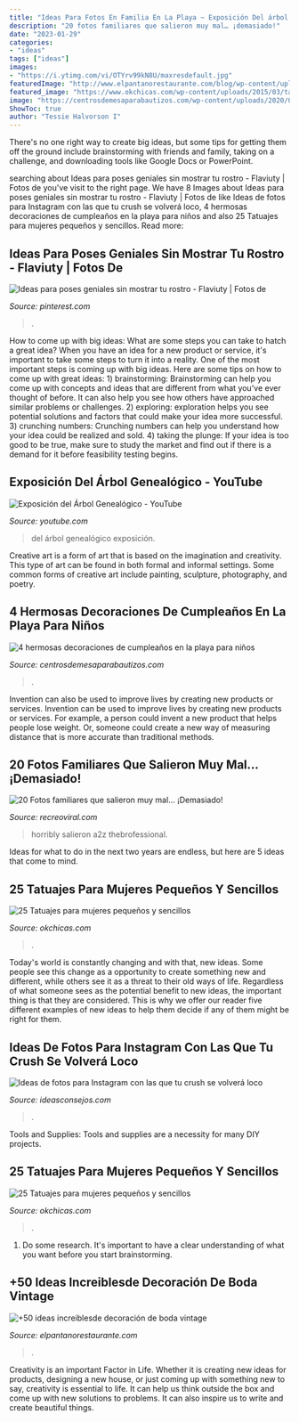 ```yaml
---
title: "Ideas Para Fotos En Familia En La Playa ~ Exposición Del árbol Genealógico"
description: "20 fotos familiares que salieron muy mal… ¡demasiado!"
date: "2023-01-29"
categories:
- "ideas"
tags: ["ideas"]
images:
- "https://i.ytimg.com/vi/OTYrv99kN8U/maxresdefault.jpg"
featuredImage: "http://www.elpantanorestaurante.com/blog/wp-content/uploads/2016/09/5fc9c6937fc156fbd3b9b9b18aa459f1.jpg"
featured_image: "https://www.okchicas.com/wp-content/uploads/2015/03/tatuajes-lindos-para-mujeres-9.jpg"
image: "https://centrosdemesaparabautizos.com/wp-content/uploads/2020/07/decoracion-de-cumpleaños-en-la-playa-para-niños-.jpg"
ShowToc: true
author: "Tessie Halvorson I"
---
```



There's no one right way to create big ideas, but some tips for getting them off the ground include brainstorming with friends and family, taking on a challenge, and downloading tools like Google Docs or PowerPoint.

	

		
searching about Ideas para poses geniales sin mostrar tu rostro - Flaviuty | Fotos de you've visit to the right page. We have 8 Images about Ideas para poses geniales sin mostrar tu rostro - Flaviuty | Fotos de like Ideas de fotos para Instagram con las que tu crush se volverá loco, 4 hermosas decoraciones de cumpleaños en la playa para niños and also 25 Tatuajes para mujeres pequeños y sencillos. Read more:
		
    
## Ideas Para Poses Geniales Sin Mostrar Tu Rostro - Flaviuty | Fotos De

<img loading=lazy src="https://i.pinimg.com/736x/bb/e8/24/bbe824291959abe4646039f561687cc4.jpg" onerror="this.onerror=null;this.src='https://tse1.mm.bing.net/th?id=OIP.m4lVLzX3279dBzV2SzRVUQAAAA&amp;pid=15.1';" alt="Ideas para poses geniales sin mostrar tu rostro - Flaviuty | Fotos de">

_Source: pinterest.com_

>. 

	

How to come up with big ideas: What are some steps you can take to hatch a great idea?
When you have an idea for a new product or service, it's important to take some steps to turn it into a reality. One of the most important steps is coming up with big ideas. Here are some tips on how to come up with great ideas: 1) brainstorming: Brainstorming can help you come up with concepts and ideas that are different from what you've ever thought of before. It can also help you see how others have approached similar problems or challenges. 2) exploring: exploration helps you see potential solutions and factors that could make your idea more successful. 3) crunching numbers: Crunching numbers can help you understand how your idea could be realized and sold. 4) taking the plunge: If your idea is too good to be true, make sure to study the market and find out if there is a demand for it before feasibility testing begins.

    
## Exposición Del Árbol Genealógico - YouTube

<img loading=lazy src="https://i.ytimg.com/vi/OTYrv99kN8U/maxresdefault.jpg" onerror="this.onerror=null;this.src='https://tse2.mm.bing.net/th?id=OIP.Bjct4fuH6sB7dEMvmz77swHaEK&amp;pid=15.1';" alt="Exposición del Árbol Genealógico - YouTube">

_Source: youtube.com_

>del árbol genealógico exposición. 

	

Creative art is a form of art that is based on the imagination and creativity. This type of art can be found in both formal and informal settings. Some common forms of creative art include painting, sculpture, photography, and poetry.

    
## 4 Hermosas Decoraciones De Cumpleaños En La Playa Para Niños

<img loading=lazy src="https://centrosdemesaparabautizos.com/wp-content/uploads/2020/07/decoracion-de-cumpleaños-en-la-playa-para-niños-.jpg" onerror="this.onerror=null;this.src='https://tse1.mm.bing.net/th?id=OIP.rIFsgALiQX-uEZ-oPb782QAAAA&amp;pid=15.1';" alt="4 hermosas decoraciones de cumpleaños en la playa para niños">

_Source: centrosdemesaparabautizos.com_

>. 

	

Invention can also be used to improve lives by creating new products or services.
Invention can be used to improve lives by creating new products or services. For example, a person could invent a new product that helps people lose weight. Or, someone could create a new way of measuring distance that is more accurate than traditional methods.

    
## 20 Fotos Familiares Que Salieron Muy Mal… ¡Demasiado!

<img loading=lazy src="https://www.recreoviral.com/wp-content/uploads/2015/11/20-FOTOS-FAMILIA-INCOMODOS-18-730x486.jpg" onerror="this.onerror=null;this.src='https://tse2.mm.bing.net/th?id=OIP.h9cjKkw7KeQJllKMsrymLwHaE7&amp;pid=15.1';" alt="20 Fotos familiares que salieron muy mal… ¡Demasiado!">

_Source: recreoviral.com_

>horribly salieron a2z thebrofessional. 

	

Ideas for what to do in the next two years are endless, but here are 5 ideas that come to mind. 

    
## 25 Tatuajes Para Mujeres Pequeños Y Sencillos

<img loading=lazy src="https://www.okchicas.com/wp-content/uploads/2015/03/tatuajes-lindos-para-mujeres-9.jpg" onerror="this.onerror=null;this.src='https://tse4.mm.bing.net/th?id=OIP.eycR77aybwDQXUC7UuCyCQHaIT&amp;pid=15.1';" alt="25 Tatuajes para mujeres pequeños y sencillos">

_Source: okchicas.com_

>. 

	

Today's world is constantly changing and with that, new ideas. Some people see this change as a opportunity to create something new and different, while others see it as a threat to their old ways of life. Regardless of what someone sees as the potential benefit to new ideas, the important thing is that they are considered. This is why we offer our reader five different examples of new ideas to help them decide if any of them might be right for them.

    
## Ideas De Fotos Para Instagram Con Las Que Tu Crush Se Volverá Loco

<img loading=lazy src="https://ideasconsejos.com/images/2020/12/ideas-de-fotos-para-instagram-con-las-que-tu-crush-se-volvera-loco-2.jpg" onerror="this.onerror=null;this.src='https://tse3.mm.bing.net/th?id=OIP.osTh5hoGAc9-a3nTjyyPFQHaJ6&amp;pid=15.1';" alt="Ideas de fotos para Instagram con las que tu crush se volverá loco">

_Source: ideasconsejos.com_

>. 

	

Tools and Supplies:
Tools and supplies are a necessity for many DIY projects.

    
## 25 Tatuajes Para Mujeres Pequeños Y Sencillos

<img loading=lazy src="https://www.okchicas.com/wp-content/uploads/2015/02/tatuajes-lindos-para-mujeres-4.png" onerror="this.onerror=null;this.src='https://tse4.mm.bing.net/th?id=OIP.PrgGuXIr4MTp3Hg9vr2rzgHaHa&amp;pid=15.1';" alt="25 Tatuajes para mujeres pequeños y sencillos">

_Source: okchicas.com_

>. 

	

1. Do some research. It's important to have a clear understanding of what you want before you start brainstorming.

    
## +50 Ideas Increiblesde Decoración De Boda Vintage

<img loading=lazy src="http://www.elpantanorestaurante.com/blog/wp-content/uploads/2016/09/5fc9c6937fc156fbd3b9b9b18aa459f1.jpg" onerror="this.onerror=null;this.src='https://tse4.mm.bing.net/th?id=OIP.k4KPeOlev-F1E6ITxEnBwwAAAA&amp;pid=15.1';" alt="+50 ideas increiblesde decoración de boda vintage">

_Source: elpantanorestaurante.com_

>. 

	

Creativity is an important Factor in Life. Whether it is creating new ideas for products, designing a new house, or just coming up with something new to say, creativity is essential to life. It can help us think outside the box and come up with new solutions to problems. It can also inspire us to write and create beautiful things.

